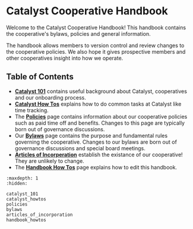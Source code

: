 # Catalyst Cooperative Handbook

Welcome to the Catalyst Cooperative Handbook! This handbook contains the cooperative's bylaws, policies and general information.

The handbook allows members to version control and review changes to the cooperative policies. We also hope it gives prospective members and other cooperatives insight into how we operate.

## Table of Contents

- [**Catalyst 101**](catalyst_101) contains useful background about Catalyst, cooperatives and our onboarding process.
- [**Catalyst How Tos**](catalyst_howtos) explains how to do common tasks at Catalyst like time tracking.
- The [**Policies**](policies) page contains information about our cooperative policies such as paid time off and benefits. Changes to this page are typically born out of governance discussions.
- Our [**Bylaws**](bylaws) page contains the purpose and fundamental rules governing the cooperative. Changes to our bylaws are born out of governance discussions and special board meetings.
- [**Articles of Incorperation**](articles_of_incorporation) establish the existance of our cooperative! They are unlikely to change.
- The [**Handbook How Tos**](handbook_howtos) page explains how to edit this handbook.

```{toctree}
:maxdepth: 1
:hidden:

catalyst_101
catalyst_howtos
policies
bylaws
articles_of_incorporation
handbook_howtos
```
